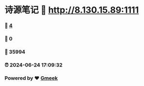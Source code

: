 # 诗源笔记 :link: http://8.130.15.89:1111 
### :page_facing_up: [4](http://8.130.15.89:1111/tag.html) 
### :speech_balloon: 0 
### :hibiscus: 35994 
### :alarm_clock: 2024-06-24 17:09:32 
### Powered by :heart: [Gmeek](https://github.com/Meekdai/Gmeek)
